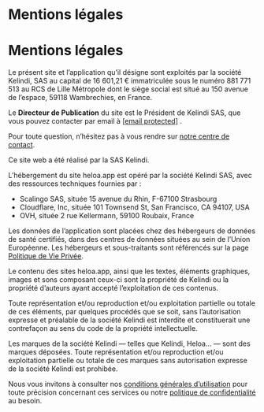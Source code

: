 Mentions légales
================

Mentions légales
================

Le présent site et l’application qu’il désigne sont exploités par la société Kelindi, SAS au capital de 16 601,21 € immatriculée sous le numéro 881 771 513 au RCS de Lille Métropole dont le siège social est situé au 150 avenue de l’espace, 59118 Wambrechies, en France.

Le **Directeur de Publication** du site est le Président de Kelindi SAS, que vous pouvez contacter par email à [\[email protected\]](https://heloa.app/cdn-cgi/l/email-protection) .

Pour toute question, n’hésitez pas à vous rendre sur [notre centre de contact](https://heloa.app/contacts/).

Ce site web a été réalisé par la SAS Kelindi.

L’hébergement du site heloa.app est opéré par la société Kelindi SAS, avec des ressources techniques fournies par :

* Scalingo SAS, située 15 avenue du Rhin, F-67100 Strasbourg
* Cloudflare, Inc, située 101 Townsend St, San Francisco, CA 94107, USA
* OVH, située 2 rue Kellermann, 59100 Roubaix, France

Les données de l’application sont placées chez des hébergeurs de données de santé certifiés, dans des centres de données situées au sein de l’Union Européenne. Les hébergeurs et sous-traitants sont référencés sur la page [Politique de Vie Privée](https://heloa.app/privacy).

Le contenu des sites heloa.app, ainsi que les textes, éléments graphiques, images et sons composant ceux-ci sont la propriété de Kelindi ou la propriété d’auteurs ayant accepté l’exploitation de ces contenus.

Toute représentation et/ou reproduction et/ou exploitation partielle ou totale de ces éléments, par quelques procédés que se soit, sans l’autorisation expresse et préalable de la société Kelindi est interdite et constituerait une contrefaçon au sens du code de la propriété intellectuelle.

Les marques de la société Kelindi — telles que Kelindi, Heloa… — sont des marques déposées. Toute représentation et/ou reproduction et/ou exploitation partielle ou totale de ces marques sans autorisation expresse de la société Kelindi est prohibée.

Nous vous invitons à consulter nos [conditions générales d’utilisation](https://heloa.app/cgu/) pour toute précision concernant ces services ou notre [politique de confidentialité](https://heloa.app/privacy/) au besoin.
